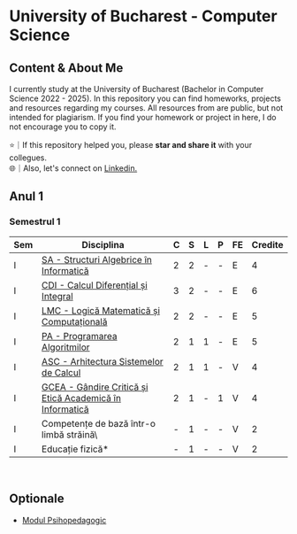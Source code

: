 # University of Bucharest - Computer Science

## Content & About Me

I currently study at the University of Bucharest (Bachelor in Computer Science 2022 - 2025). In this repository you can find homeworks, projects and resources regarding my courses. All resources from are public, but not intended for plagiarism. If you find your homework or project in here, I do not encourage you to copy it.

⭐｜If this repository helped you, please **star and share it** with your collegues. <br>
🌐｜Also, let's connect on [Linkedin.](https://www.linkedin.com/in/alxcraciun/)

## Anul 1

### Semestrul 1

| Sem | Disciplina                                                            | C    | S    | L    | P    | FE   | Credite |
| --- | --------------------------------------------------------------------- | --   | --   | --   | --   | --   | ------- |
| I   | [SA - Structuri Algebrice în Informatică](sa/)                        | 2    | 2    | \-   | \-   | E    | 4       |
| I   | [CDI - Calcul Diferențial și Integral](cdi/)                          | 3    | 2    | \-   | \-   | E    | 6       |
| I   | [LMC - Logică Matematică și Computațională](lmc/)                     | 2    | 2    | \-   | \-   | E    | 5       |
| I   | [PA - Programarea Algoritmilor](pa/)                                  | 2    | 1    | 1    | \-   | E    | 5       |
| I   | [ASC - Arhitectura Sistemelor de Calcul](asc/)                        | 2    | 1    | 1    | \-   | V    | 4       |
| I   | [GCEA - Gândire Critică și Etică Academică în Informatică](gcea/)     | 2    | 1    | \-   | 1    | V    | 4       |
| I   | Competențe de bază într-o limbă străină\                              | \-   | 1    | \-   | \-   | V    | 2       |
| I   | Educație fizică\*                                                     | \-   | 1    | \-   | \-   | V    | 2       |

<br>

## Optionale
- [Modul Psihopedagogic](psiho/)